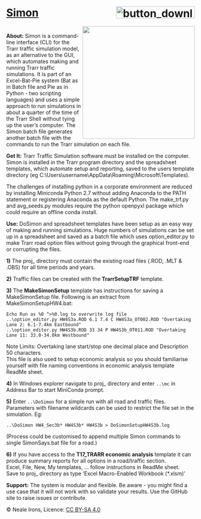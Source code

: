# [Simon](https://github.com/nealei/simon) <a href="https://github.com/nealei/simon/releases/latest"><img align="right" width="210" height="32" src="https://image.ibb.co/eRREgd/button_download_latest_release.png" alt="button_download_latest_release" border="0"></a><br />

<a href="https://proofpatisserie.wordpress.com/2012/07/02/peach-pie"><img align="right" width="300" height="300" src="https://proofpatisserie.files.wordpress.com/2012/06/img_2200.jpg"></a><br />**About:** Simon is a command-line interface (CLI) for the Trarr traffic simulation model, as an alternative to the GUI, which automates making and running Trarr traffic simulations. It is part of an Excel-Bat-Pie system (Bat as in Batch file and Pie as in Python - two scripting languages) and uses a simple approach to run simulations in about a quarter of the time of the Trarr Shell without tying up the user’s computer. The Simon batch file generates another batch file with the commands to run the Trarr simulation on each file.

**Get It:** Trarr Traffic Simulation software must be installed on the computer. Simon is installed in the Trarr program directory and the spreadsheet templates, which automate setup and reporting, saved to the users template directory (eg C:\Users\username\AppData\Roaming\Microsoft\Templates).

The challenges of installing python in a corporate environment are reduced by installing Miniconda Python 2.7 without adding Anaconda to the PATH statement or registering Anaconda as the default Python. The make_trf.py and avg_seeds.py modules require the python openpyxl package which could require an offline conda install.

**Use:** DoSimon and spreadsheet templates have been setup as an easy way of making and running simulations. Huge numbers of simulations can be set up in a spreadsheet and saved as a batch file which uses option_editor.py to make Trarr road option files without going through the graphical front-end or corrupting the files.

**1)** The proj_ directory must contain the existing road files (.ROD, .MLT & .OBS) for all time periods and years.

**2)** Traffic files can be created with the **TrarrSetupTRF** template.

**3)** The **MakeSimonSetup** template has instructions for saving a MakeSimonSetup file. Following is an extract from MakeSimonSetupHW4.bat:
```
Echo Run as %0 ^>%0.log to overwrite log file
..\option_editor.py HW4S3a.ROD 6.1 7.4 C HW4S3a_OT002.ROD "Overtaking Lane 2: 6.1-7.4km Eastbound"
..\option_editor.py HW4S3b.ROD 33 34 P HW4S3b_OT011.ROD "Overtaking Lane 11: 33.0-34.0km Westbound"
```
Note Limits: Overtaking lane start/stop one decimal place and Description 50 characters.   
This file is also used to setup economic analysis so you should familiarise yourself with file naming conventions in economic analysis template ReadMe sheet.

**4)** In Windows explorer navigate to proj_ directory and enter `..\mc` in Address Bar to start MiniConda prompt.

**5)** Enter `..\DoSimon`  for a simple run with all road and traffic files. Parameters with filename wildcards can be used to restrict the file set in the simulation. Eg:
```
..\DoSimon HW4_Sec3b* HW4S3b* HW4S3b > DoSimonSetupHW4S3b.log
```
(Process could be customised to append multiple Simon commands to single SimonSays.bat file for a road.)

**6)** If you have access to the **T17_TRARR economic analysis** template it can produce summary reports for all options in a road/traffic section.   
   Excel, File, New, My templates, ... follow instructions in ReadMe sheet.  
   Save to proj_ directory as type  ‘Excel Macro-Enabled Workbook (*.xlsm)'

**Support:** The system is modular and flexible. Be aware - you might find a use case that it will not work with so validate your results. Use the GitHub site to raise issues or contribute.

© Neale Irons, Licence: [CC BY-SA 4.0](https://creativecommons.org/licenses/by-sa/4.0/)
